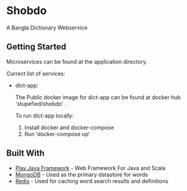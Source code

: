 # Shobdo

A Bangla Dictionary Webservice

## Getting Started

Microservices can be found at the application directory.

Currect list of services:

* dict-app:

   The Public docker image for dict-app can be found at docker hub 'stupefied/shobdo' .

   To run dict-app locally:
	1. Install docker and docker-compose
	3. Run 'docker-compose up'

## Built With

* [Play Java Framework](https://www.playframework.com/) - Web Framework For Java and Scala
* [MongoDB](https://www.mongodb.com/) - Used as the primary datastore for words
* [Redis](https://redis.io/) - Used for caching word search results and definitions

